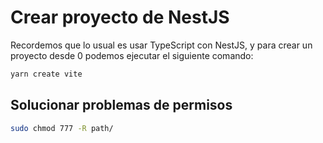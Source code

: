# Crear proyecto de NestJS

Recordemos que lo usual es usar TypeScript con NestJS, y para crear un proyecto desde 0 podemos ejecutar el siguiente comando:

```bash
yarn create vite
```


## Solucionar problemas de permisos

```bash
sudo chmod 777 -R path/
```

